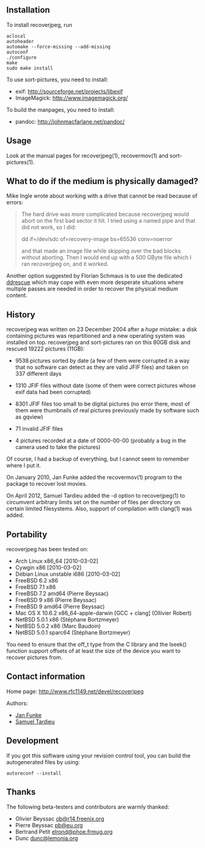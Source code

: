 Installation
------------
To install recoverjpeg, run

    aclocal
    autoheader
    automake --force-missing --add-missing
    autoconf
    ./configure
    make
    sudo make install

To use sort-pictures, you need to install:

  - exif: http://sourceforge.net/projects/libexif
  - ImageMagick: http://www.imagemagick.org/

To build the manpages, you need to install:

  - pandoc: http://johnmacfarlane.net/pandoc/

Usage
-----
Look at the manual pages for recoverjpeg(1), recovermov(1) and
sort-pictures(1).

What to do if the medium is physically damaged?
-----------------------------------------------
Mike Ingle wrote about working with a drive that cannot be read because of errors:

> The hard drive was more complicated because recoverjpeg would abort on the first bad sector it hit.
> I tried using a named pipe and that did not work, so I did:
> 
>    dd if=/dev/sdc of=recovery-image bs=65536 conv=noerror
> 
> and that made an image file while skipping over the bad blocks without aborting. Then I would end up with a
> 500 GByte file which I ran recoverjpeg on, and it worked.

Another option suggested by Florian Schmaus is to use the dedicated
[ddrescue](http://www.gnu.org/software/ddrescue/ddrescue.html) which may cope with
even more desperate situations where multiple passes are needed in order
to recover the physical medium content.

History
-------
recoverjpeg was written on 23 December 2004 after a *huge* mistake:
a disk containing pictures was repartitioned and a new operating
system was installed on top. recoverjpeg and sort-pictures ran on
this 80GB disk and rescued 19222 pictures (11GB):

  - 9538 pictures sorted by date (a few of them were corrupted in a
    way that no software can detect as they are valid JFIF files)
    and taken on 337 different days

  - 1310 JFIF files without date (some of them were correct pictures
    whose exif data had been corrupted)

  - 8301 JFIF files too small to be digital pictures (no error there,
    most of them were thumbnails of real pictures previously made
    by software such as gqview)

  - 71 invalid JFIF files

  - 4 pictures recorded at a date of 0000-00-00 (probably a bug
    in the camera used to take the pictures)

Of course, I had a backup of everything, but I cannot seem to remember
where I put it.

On January 2010, Jan Funke added the recovermov(1) program to the package
to recover lost movies.

On April 2012, Samuel Tardieu added the -d option to recoverjpeg(1) to
circumvent arbitrary limits set on the number of files per directory on
certain limited filesystems. Also, support of compilation with clang(1)
was added.

Portability
-----------
recoverjpeg has been tested on:

  - Arch Linux x86_64 [2010-03-02]
  - Cywgin x86 [2010-03-02]
  - Debian Linux unstable i686 [2010-03-02]
  - FreeBSD 6.2 x86
  - FreeBSD 7.1 x86
  - FreeBSD 7.2 amd64 (Pierre Beyssac)
  - FreeBSD 9 x86 (Pierre Beyssac)
  - FreeBSD 9 amd64 (Pierre Beyssac)
  - Mac OS X 10.6.2 x86_64-apple-darwin [GCC + clang] (Ollivier Robert)
  - NetBSD 5.0.1 x86 (Stéphane Bortzmeyer)
  - NetBSD 5.0.2 x86 (Marc Baudoin)
  - NetBSD 5.0.1 sparc64 (Stéphane Bortzmeyer)

You need to ensure that the off_t type from the C library and the
lseek() function support offsets of at least the size of the device
you want to recover pictures from.

Contact information
-------------------
Home page: <http://www.rfc1149.net/devel/recoverjpeg>

Authors:

  - [Jan Funke](mailto:jan.funke@inf.tu-dresden.de)
  - [Samuel Tardieu](http://www.rfc1149.net/)

Development
-----------
If you got this software using your revision control tool, you can
build the autogenerated files by using:

    autoreconf --install

Thanks
------
The following beta-testers and contributors are warmly thanked:

  - Olivier Beyssac <ob@r14.freenix.org>
  - Pierre Beyssac <pb@eu.org>
  - Bertrand Petit <elrond@phoe.frmug.org>
  - Dunc <dunc@lemonia.org>

